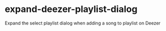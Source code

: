 # expand-deezer-playlist-dialog

Expand the select playlist dialog when adding a song to playlist on Deezer
